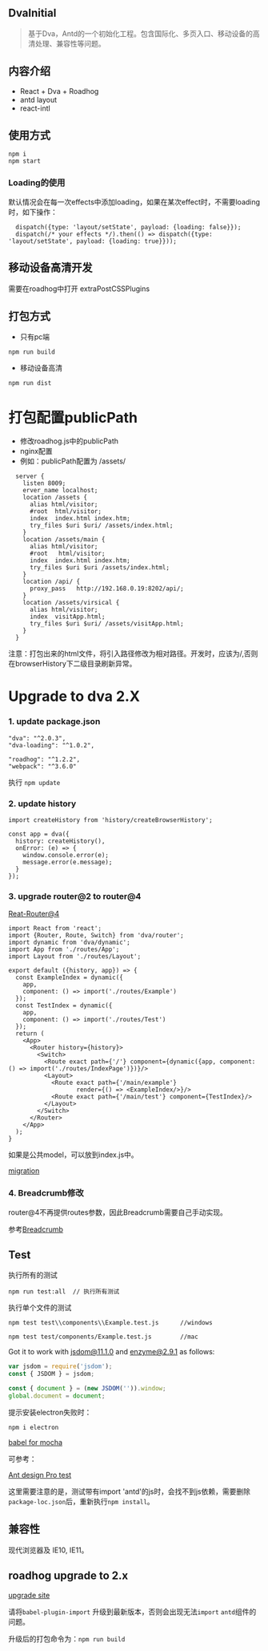 ## DvaInitial
> 基于Dva，Antd的一个初始化工程。包含国际化、多页入口、移动设备的高清处理、兼容性等问题。
## 内容介绍
- React + Dva + Roadhog
- antd layout
- react-intl
## 使用方式
```
npm i
npm start
````
### Loading的使用
  默认情况会在每一次effects中添加loading，如果在某次effect时，不需要loading时，如下操作：
  ```
    dispatch({type: 'layout/setState', payload: {loading: false}});
    dispatch(/* your effects */).then(() => dispatch({type: 'layout/setState', payload: {loading: true}}));
  ```
## 移动设备高清开发
需要在roadhog中打开 extraPostCSSPlugins
## 打包方式
* 只有pc端
```
npm run build
```
* 移动设备高清
```
npm run dist
```

# 打包配置publicPath
* 修改roadhog.js中的publicPath
* nginx配置
* 例如：publicPath配置为 /assets/
```(javascript)
  server {
    listen 8009;
    erver_name localhost;
    location /assets {
      alias html/visitor;
      #root  html/visitor;
      index  index.html index.htm;
      try_files $uri $uri/ /assets/index.html;
    }
    location /assets/main {
      alias html/visitor;
      #root   html/visitor;
      index  index.html index.htm;
      try_files $uri $uri /assets/index.html;
    }
    location /api/ {
      proxy_pass   http://192.168.0.19:8202/api/;
    }
    location /assets/virsical {    
      alias html/visitor;
      index  visitApp.html;
      try_files $uri $uri/ /assets/visitApp.html;
    }
  }
```
注意：打包出来的html文件，将引入路径修改为相对路径。开发时，应该为/,否则在browserHistory下二级目录刷新异常。

# Upgrade to dva 2.X
### 1. update package.json

    
    "dva": "^2.0.3",
    "dva-loading": "^1.0.2",
    
    "roadhog": "^1.2.2",
    "webpack": "^3.6.0"
执行 `npm update`
### 2. update history
    
    
    import createHistory from 'history/createBrowserHistory';
    
    const app = dva({
      history: createHistory(),
      onError: (e) => {
        window.console.error(e);
        message.error(e.message);
      }
    });
    
### 3. upgrade router@2 to router@4

   [Reat-Router@4](https://reacttraining.com/react-router/web/guides/philosophy)
    
    import React from 'react';
    import {Router, Route, Switch} from 'dva/router';
    import dynamic from 'dva/dynamic';
    import App from './routes/App';
    import Layout from './routes/Layout';
    
    export default ({history, app}) => {
      const ExampleIndex = dynamic({
        app,
        component: () => import('./routes/Example')
      });
      const TestIndex = dynamic({
        app,
        component: () => import('./routes/Test')
      });
      return (
        <App>
          <Router history={history}>
            <Switch>
              <Route exact path={'/'} component={dynamic({app, component: () => import('./routes/IndexPage')})}/>
              <Layout>
                <Route exact path={'/main/example'}
                       render={() => <ExampleIndex/>}/>
                <Route exact path={'/main/test'} component={TestIndex}/>
              </Layout>
            </Switch>
          </Router>
        </App>
      );
    }
    
如果是公共model，可以放到index.js中。
    
   [migration](https://github.com/ReactTraining/react-router/blob/master/packages/react-router/docs/guides/migrating.md)
    
### 4. Breadcrumb修改

   router@4不再提供routes参数，因此Breadcrumb需要自己手动实现。
  
   参考[Breadcrumb](https://ant.design/components/breadcrumb-cn/#components-breadcrumb-demo-router-4)
   
## Test 

   执行所有的测试
  
   `npm run test:all  // 执行所有测试`
   
   执行单个文件的测试
   
   `npm test test\\components\\Example.test.js      //windows ` 
   
   `npm test test/components/Example.test.js        //mac ` 
   
   Got it to work with jsdom@11.1.0 and enzyme@2.9.1 as follows:
   
   ```javascript
   var jsdom = require('jsdom');
   const { JSDOM } = jsdom;
   
   const { document } = (new JSDOM('')).window;
   global.document = document;
   ```
   
   提示安装electron失败时：
   
   `npm i electron`
  
 [babel for mocha](http://jamesknelson.com/testing-in-es6-with-mocha-and-babel-6/)
 
 可参考：
 
 [Ant design Pro test](https://pro.ant.design/docs/ui-test)
 
 这里需要注意的是，测试带有import 'antd'的js时，会找不到js依赖，需要删除`package-loc.json`后，重新执行`npm install`。
 
## 兼容性
  现代浏览器及 IE10, IE11。
  
## roadhog upgrade to 2.x

  [upgrade site](https://github.com/sorrycc/blog/issues/55)
  
  请将`babel-plugin-import`  升级到最新版本，否则会出现无法`import` `antd`组件的问题。
  
  升级后的打包命令为：`npm run build`
